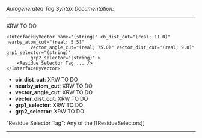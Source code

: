 _Autogenerated Tag Syntax Documentation:_

---
XRW TO DO

```
<InterfaceByVector name="(string)" cb_dist_cut="(real; 11.0)" nearby_atom_cut="(real; 5.5)"
         vector_angle_cut="(real; 75.0)" vector_dist_cut="(real; 9.0)" grp1_selector="(string)"
         grp2_selector="(string)" >
    <Residue Selector Tag ... />
</InterfaceByVector>
```

-   **cb_dist_cut**: XRW TO DO
-   **nearby_atom_cut**: XRW TO DO
-   **vector_angle_cut**: XRW TO DO
-   **vector_dist_cut**: XRW TO DO
-   **grp1_selector**: XRW TO DO
-   **grp2_selector**: XRW TO DO


"Residue Selector Tag": Any of the [[ResidueSelectors]]

---
